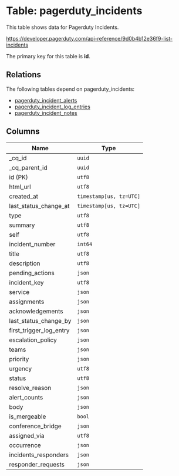 # Table: pagerduty_incidents

This table shows data for Pagerduty Incidents.

https://developer.pagerduty.com/api-reference/9d0b4b12e36f9-list-incidents

The primary key for this table is **id**.

## Relations

The following tables depend on pagerduty_incidents:
  - [pagerduty_incident_alerts](pagerduty_incident_alerts)
  - [pagerduty_incident_log_entries](pagerduty_incident_log_entries)
  - [pagerduty_incident_notes](pagerduty_incident_notes)

## Columns

| Name          | Type          |
| ------------- | ------------- |
|_cq_id|`uuid`|
|_cq_parent_id|`uuid`|
|id (PK)|`utf8`|
|html_url|`utf8`|
|created_at|`timestamp[us, tz=UTC]`|
|last_status_change_at|`timestamp[us, tz=UTC]`|
|type|`utf8`|
|summary|`utf8`|
|self|`utf8`|
|incident_number|`int64`|
|title|`utf8`|
|description|`utf8`|
|pending_actions|`json`|
|incident_key|`utf8`|
|service|`json`|
|assignments|`json`|
|acknowledgements|`json`|
|last_status_change_by|`json`|
|first_trigger_log_entry|`json`|
|escalation_policy|`json`|
|teams|`json`|
|priority|`json`|
|urgency|`utf8`|
|status|`utf8`|
|resolve_reason|`json`|
|alert_counts|`json`|
|body|`json`|
|is_mergeable|`bool`|
|conference_bridge|`json`|
|assigned_via|`utf8`|
|occurrence|`json`|
|incidents_responders|`json`|
|responder_requests|`json`|